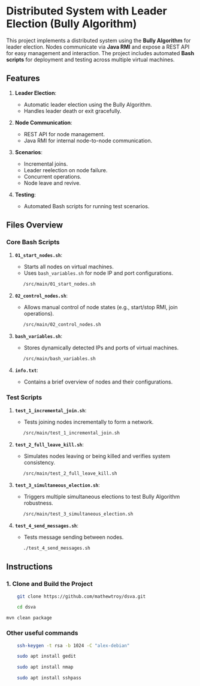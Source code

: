 # Distributed System with Leader Election (Bully Algorithm)


This project implements a distributed system using the **Bully Algorithm** for leader election.
Nodes communicate via **Java RMI** and expose a REST API for easy management and interaction. 
The project includes automated **Bash scripts** for deployment and testing across multiple virtual machines.


## Features

1. **Leader Election**:
    - Automatic leader election using the Bully Algorithm.
    - Handles leader death or exit gracefully.

2. **Node Communication**:
    - REST API for node management.
    - Java RMI for internal node-to-node communication.

3. **Scenarios**:
    - Incremental joins.
    - Leader reelection on node failure.
    - Concurrent operations.
    - Node leave and revive.

4. **Testing**:
    - Automated Bash scripts for running test scenarios.


## Files Overview

### Core Bash Scripts

1. **`01_start_nodes.sh`**:
    - Starts all nodes on virtual machines.
    - Uses `bash_variables.sh` for node IP and port configurations.
    ```bash
       /src/main/01_start_nodes.sh
    ```

2. **`02_control_nodes.sh`**:
    - Allows manual control of node states (e.g., start/stop RMI, join operations).
   ```bash
      /src/main/02_control_nodes.sh
   ```

3. **`bash_variables.sh`**:
   - Stores dynamically detected IPs and ports of virtual machines.
   ```bash
      /src/main/bash_variables.sh
   ```

4. **`info.txt`**:
    - Contains a brief overview of nodes and their configurations.
 
### Test Scripts

1. **`test_1_incremental_join.sh`**:
    - Tests joining nodes incrementally to form a network.
   ```bash
      /src/main/test_1_incremental_join.sh
   ```

2. **`test_2_full_leave_kill.sh`**:
    - Simulates nodes leaving or being killed and verifies system consistency.
   ```bash
      /src/main/test_2_full_leave_kill.sh
   ```

3. **`test_3_simultaneous_election.sh`**:
    - Triggers multiple simultaneous elections to test Bully Algorithm robustness.
   ```bash
      /src/main/test_3_simultaneous_election.sh
   ```

4. **`test_4_send_messages.sh`**:
    - Tests message sending between nodes.
   ```bash
      ./test_4_send_messages.sh
   ```

## Instructions

### 1. Clone and Build the Project
```bash
    git clone https://github.com/mathewtroy/dsva.git
   ```
``` bash 
    cd dsva
```

```
mvn clean package
```

### Other useful commands

``` bash 
    ssh-keygen -t rsa -b 1024 -C "alex-debian"
```

``` bash 
    sudo apt install gedit
```

``` bash 
    sudo apt install nmap
```

``` bash 
    sudo apt install sshpass
```
